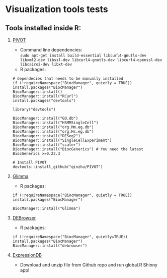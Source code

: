 # Visualization tools tests

## Tools installed inside R:

1) [PIVOT](https://github.com/qinzhu/PIVOT)
    * Command line dependencies: <br>
        ```sudo apt-get install build-essential libcurl4-gnutls-dev libxml2-dev libssl-dev libcurl4-gnutls-dev libcurl4-openssl-dev libcairo2-dev libxt-dev```
    * R packages: <br>
    ```
    # dependecies that needs to be manually installed 
    if (!requireNamespace("BiocManager", quietly = TRUE))
    install.packages("BiocManager")
    BiocManager::install()
    BiocManager::install("RCurl")
    install.packages("devtools") 

    library("devtools")
     
    BiocManager::install("GO.db")
    BiocManager::install("HSMMSingleCell")
    BiocManager::install("org.Mm.eg.db")
    BiocManager::install("org.Hs.eg.db")
    BiocManager::install("DESeq2")
    BiocManager::install("SingleCellExperiment")
    BiocManager::install("scater")
    BiocManager::install("BiocGenerics") # You need the latest BiocGenerics >=0.23.3

    # Install PIVOT
    devtools::install_github("qinzhu/PIVOT")
    ```

2) [Glimma](https://github.com/Shians/Glimma)
    * R packages:
    ```
    if (!requireNamespace("BiocManager", quietly = TRUE))
    install.packages("BiocManager")

    BiocManager::install("Glimma")
    ```

3) [DEBrowser](https://github.com/UMMS-Biocore/debrowser)
    * R packages:
    ```
    if (!requireNamespace("BiocManager", quietly=TRUE))
    install.packages("BiocManager")
    BiocManager::install("debrowser")
    ```

4) [ExpressionDB](https://github.com/5c077/ExpressionDB)
    * Download and unzip file from Github repo and run global.R Shinny app!